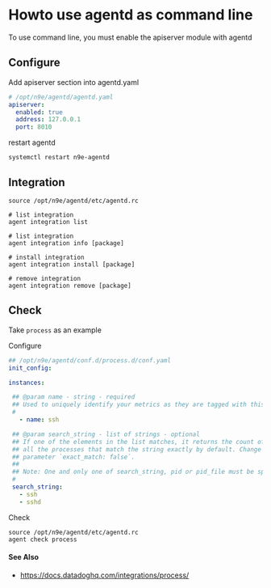 # Howto use agentd as command line

To use command line, you must enable the apiserver module with agentd

## Configure

Add apiserver section into agentd.yaml

```yaml
# /opt/n9e/agentd/agentd.yaml
apiserver:
  enabled: true
  address: 127.0.0.1
  port: 8010
```

restart agentd
```
systemctl restart n9e-agentd
```

## Integration

```
source /opt/n9e/agentd/etc/agentd.rc

# list integration
agent integration list

# list integration
agent integration info [package]

# install integration
agent integration install [package]

# remove integration
agent integration remove [package]
```


## Check

Take `process` as an example

Configure

```yaml
## /opt/n9e/agentd/conf.d/process.d/conf.yaml
init_config:

instances:

 ## @param name - string - required
 ## Used to uniquely identify your metrics as they are tagged with this name in Datadog.
 #
   - name: ssh

 ## @param search_string - list of strings - optional
 ## If one of the elements in the list matches, it returns the count of
 ## all the processes that match the string exactly by default. Change this behavior with the
 ## parameter `exact_match: false`.
 ##
 ## Note: One and only one of search_string, pid or pid_file must be specified per instance.
 #
 search_string:
   - ssh
   - sshd
```

Check

```
source /opt/n9e/agentd/etc/agentd.rc
agent check process
```

#### See Also
 - https://docs.datadoghq.com/integrations/process/
